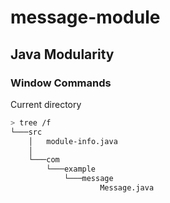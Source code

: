 # message-module

## Java Modularity
### Window Commands

Current directory

```bash
> tree /f
└───src
    │   module-info.java
    │
    └───com
        └───example
            └───message
                    Message.java
```


